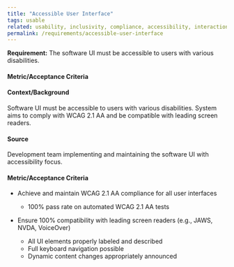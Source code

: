 ```yaml
---
title: "Accessible User Interface"
tags: usable
related: usability, inclusivity, compliance, accessibility, interaction-capability
permalink: /requirements/accessible-user-interface
---
```


<div class="quality-requirement" markdown="1">

**Requirement:** The software UI must be accessible to users with various disabilities.

#### Metric/Acceptance Criteria



#### Context/Background

Software UI must be accessible to users with various disabilities.
System aims to comply with WCAG 2.1 AA and be compatible with leading screen readers.

#### Source

Development team implementing and maintaining the software UI with accessibility focus.

#### Metric/Acceptance Criteria

* Achieve and maintain WCAG 2.1 AA compliance for all user interfaces
  * 100% pass rate on automated WCAG 2.1 AA tests

* Ensure 100% compatibility with leading screen readers (e.g., JAWS, NVDA, VoiceOver)
  * All UI elements properly labeled and described
  * Full keyboard navigation possible
  * Dynamic content changes appropriately announced


</div><br>



